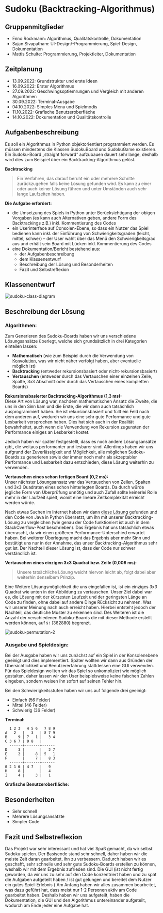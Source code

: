 # Sudoku (Backtracking-Algorithmus)
## Gruppenmitglieder
- Enno Rockmann: Algorithmus, Qualitätskontrolle, Dokumentation
- Sajan Sivapatham: UI-Design/-Programmierung, Spiel-Design, Dokumentation
- Mattis Schulte: Programmierung, Projektleiter, Dokumentation

## Zeitplanung
- 13.09.2022: Grundstruktur und erste Ideen
- 16.09.2022: Erster Algorithmus
- 27.09.2022: Geschwingsoptiemrungen und Vergleich mit anderen Algorithmen
- 30.09.2022: Terminal-Ausgabe
- 04.10.2022: Simples Menu und Spielmodis
- 11.10.2022: Grafische Benutzeroberfläche
- 14.10.2022: Dokumentation und Qualitätskontrolle


## Aufgabenbeschreibung
Es soll ein Algorithmus in Python objektorientiert programmiert werden. Es müssen mindestens die Klassen SudokuBoard und SudokuGame existieren. Ein Sudoku-Board „straight forward“ aufzubauen dauert sehr lange, deshalb wird dies zum Beispiel über ein Backtracking-Algorithmus gelöst.  
  
**Backtracking**
> Ein Verfahren, das darauf beruht ein oder mehrere Schritte zurückzugehen falls keine Lösung gefunden wird. Es kann zu einer oder auch keiner Lösung führen und unter Umständen auch sehr lange Laufzeiten haben.

**Die Aufgabe erfordert:**
- die Umsetzung des Spiels in Python unter Berücksichtigung der obigen Vorgaben (es kann auch Alternativen geben, andere Form des Backtrackings z.B.) inkl. Kommentierung des Codes
- ein Userinterface auf Consolen-Ebene, so dass ein Nutzer das Spiel bedienen kann inkl. der Einführung von Schwierigkeitsgraden (leicht, mittel, schwer) – der User wählt über das Menü den Schwierigkeitsgrad aus und erhält sein Board mit Lücken inkl. Kommentierung des Codes
- eine Dokumentation/Bericht bestehend aus:
  - der Aufgabenbeschreibung
  - dem Klassenentwurf
  - Beschreibung der Lösung und Besonderheiten
  - Fazit und Selbstreflexion

## Klassenentwurf
![sudoku-class-diagram](https://user-images.githubusercontent.com/34488470/194714669-16bd8696-7729-4407-8fd9-a086b98e4bd0.png)

## Beschreibung der Lösung

### Algorithmen:
Zum Generieren des Sudoku-Boards haben wir uns verschiedene Lösungsansätze überlegt, welche sich grundsätzlich in drei Kategorien einteilen lassen:
- **Mathematisch** (wie zum Beispiel durch die Verwendung von [Konvolution](https://de.wikipedia.org/wiki/Faltung_(Mathematik)), was wir nicht näher verfolgt haben, aber eventuelle möglich ist)
- **Backtracking** (entweder rekursionsbasiert oder nicht-rekursionsbasiert)
- **Vertauschen** (entweder durch das Vertauschen einer einzelnen Zeile, Spalte, 3x3 Abschnitt oder durch das Vertauschen eines kompletten Boards)  

**Rekursionsbasierter Backtracking-Algorithmus (1,3 ms):**  
Diese Art von Lösung war, nachdem mathematischen Ansatz die Zweite, die uns in den Sinn kam und die Erste, die wir dann auch tatsächlich ausprogrammiert haben. Sie ist rekursionsbasiert und füllt ein Feld nach dem anderen auf, wodurch wir uns eine sehr gute Performance und gute Lesbarkeit versprochen haben. Dies hat sich auch in der Realität bewahrheitet, auch wenn die Verwendung von Rekursion zugunsten der Performance einiges an Lesbarkeit kostet. 

Jedoch haben wir später festgestellt, dass es noch andere Lösungsansätze gibt, die weitaus performanter und lesbarer sind. Allerdings haben wir uns aufgrund der Zuverlässigkeit und Möglichkeit, alle möglichen Sudoku-Boards zu generieren sowie der immer noch mehr als akzeptabler Performance und Lesbarkeit dazu entschieden, diese Lösung weiterhin zu verwenden.

**Vertauschen eines schon fertigen Board (0,2 ms):**  
Unser nächster Lösungsansatz war das Vertauschen von Zeilen, Spalten und 3x3 Quadraten eines schon hinterlegten Boards. Da durch würde jegliche Form von Überprüfung unnötig und auch Zufall sollte keinerlei Rolle mehr in der Laufzeit spielt, womit eine lineare Zeitkomplexität erreicht werden würde. 

Nach etwas Suchen im Internet haben wir dann [diese Lösung](https://stackoverflow.com/a/61442050/12278623) gefunden und den Code von Java in Python übersetzt, um ihn mit unserer Backtracking-Lösung zu vergleichen (wie genau der Code funktioniert ist auch in dem StackOverflow-Post beschrieben). Das Ergebnis hat uns tatsächlich etwas überrascht, da wir einen größeren Performance-Unterschied erwartet haben. Bei weiterer Überlegung macht das Ergebnis aber mehr Sinn und bestätigt uns nur in der Annahme, das unser Backtracking-Algorithmus sehr gut ist. Der Nachteil dieser Lösung ist, dass der Code nur schwer verständlich ist.

**Vertauschen eines einzigen 3x3 Quadrat bzw. Zeile (0,008 ms):**  
> Unsere tatsächliche Lösung weicht hiervon leicht ab, folgt dabei aber weiterhin denselbem Prinzip.  

Eine Weitere Lösungsmöglichkeit die uns eingefallen ist, ist ein einziges 3x3 Quadrat wie unten in der Abbildung zu vertauschen. Unser Ziel dabei war es, die Lösung mit der kürzesten Laufzeit und der geringsten Länge an Code zu finden, ohne dabei auf andere Dinge Rücksicht zu nehmen. Was wir unserer Meinung nach auch erreicht haben. Hierbei entsteht jedoch der Nachteil, das deutliche Muster zu erkennen sind. Des Weiteren ist die Anzahl der verschiedenen Sudoku-Boards die mit dieser Methode erstellt werden können, auf ```9!``` (362880) begrenzt.

![sudoku-permutation-2](https://user-images.githubusercontent.com/34488470/194714718-c8806d87-225f-4e02-8502-6066fabe5022.png)

### Ausgabe und Spieldesign:
Bei der Ausgabe haben wir uns zunächst auf ein Spiel in der Konsolenebene geeinigt und dies implementiert. Später wollten wir dann aus Gründen der Übersichtlichkeit und Benutzererfahrung stattdessen eine GUI verwenden. Für das Spieldesign wollten wir das Spiel so unkompliziert wie möglich gestalten, daher lassen wir den User beispielsweise keine falschen Zahlen eingeben, sondern weisen ihn sofort auf seinen Fehler hin.

Bei den Schwierigkeitsstufen haben wir uns auf folgende drei geeinigt:
- Einfach (56 Felder)
- Mittel (46 Felder)
- Schwierig (36 Felder)

**Terminal:**  
```
  1 2 3   4 5 6   7 8 9
A   2   |   3   | 8 7 9
B     9 | 7   1 |   3 4
C 3 6 7 | 9 8   |      
  ------+-------+------
D     3 |       |   2 7
E     2 |     8 | 5   1
F       |     7 |   8 3
  ------+-------+------
G 2 1 6 | 4 7   |   9  
H     8 |       |   4  
I     4 |     3 |   1  
```
**Grafische Benutzeroberfläche:**  


## Besonderheiten
- Sehr schnell
- Mehrere Lösungsansätzte
- Simpler Code
## Fazit und Selbstreflexion
Das Projekt war sehr interessant und hat viel Spaß gemacht, da wir selbst Sudoku spielen. Der Basiscode stand sehr schnell, daher haben wir die meiste Zeit daran gearbeitet, ihn zu verbessern. Dadurch haben wir es geschafft, sehr schnelle und sehr gute Sudoku-Boards erstellen zu können, weshalb wir mit dem Ergebnis zufrieden sind. Die GUI (ist nicht fertig geworden, da wir uns zu sehr auf den Code konzentriert haben und zu spät die Aufgaben aufgeteilt haben / ist gut gelungen und bereitet dem Nutzer ein gutes Spiel-Erlebnis.) Am Anfang haben wir alles zusammen bearbeitet, was dazu geführt hat, dass meist nur 1-2 Personen aktiv am Code gearbeitet haben. Deshalb haben wir uns aufgeteilt, haben die Dokumentation, die GUI und den Algorithmus untereinander aufgeteilt, wodurch am Ende jeder eine Aufgabe hat. 
